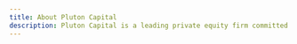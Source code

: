 ```yaml
---
title: About Pluton Capital
description: Pluton Capital is a leading private equity firm committed to empowering businesses through strategic investments and operational excellence.
---
```

